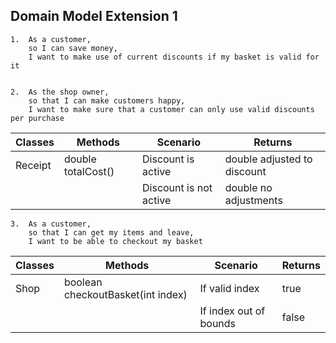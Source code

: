 ## Domain Model Extension 1

```
1.  As a customer, 
    so I can save money, 
    I want to make use of current discounts if my basket is valid for it


2.  As the shop owner,
    so that I can make customers happy,
    I want to make sure that a customer can only use valid discounts per purchase
```

| Classes | Methods            | Scenario               | Returns                     |
|---------|--------------------|------------------------|-----------------------------|
| Receipt | double totalCost() | Discount is active     | double adjusted to discount |
|         |                    | Discount is not active | double no adjustments       |


```
3.  As a customer,
    so that I can get my items and leave, 
    I want to be able to checkout my basket 
```

| Classes | Methods                           | Scenario               | Returns |
|---------|-----------------------------------|------------------------|---------|
| Shop    | boolean checkoutBasket(int index) | If valid index         | true    |
|         |                                   | If index out of bounds | false   |
